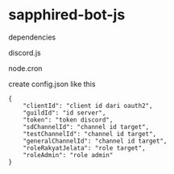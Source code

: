 # sapphired-bot-js
 
dependencies

discord.js


node.cron




create config.json like this

```
{
    "clientId": "client id dari oauth2",
	"guildId": "id server",
	"token": "token discord",
	"sdChannelId": "channel id target",
	"testChannelId": "channel id target",
	"generalChannelId": "channel id target",
	"roleRakyatJelata": "role target",
	"roleAdmin": "role admin"
}
```